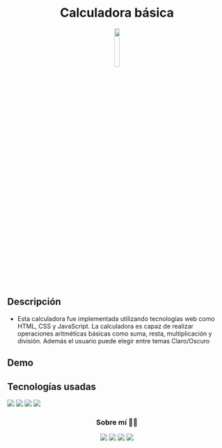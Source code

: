 <h1 align="center">Calculadora básica</h1>
<div align="center">
  <a><img src="https://img.shields.io/badge/Estado%3A-Terminado-success" width="15%"></a>
</div>

<h2>Descripción</h2>

- Esta calculadora fue implementada utilizando tecnologías web como HTML, CSS y JavaScript. La calculadora es capaz de realizar operaciones aritméticas básicas como suma, resta, multiplicación y división. Además el usuario puede elegir entre temas Claro/Oscuro

<h2>Demo</h2>
<h2>Tecnologías usadas</h2>

<img src="https://img.shields.io/badge/HTML5-E34F26?style=for-the-badge&logo=html5&logoColor=white">&nbsp;<img src="https://img.shields.io/badge/CSS3-1572B6?style=for-the-badge&logo=css3&logoColor=white">&nbsp;<img src="https://img.shields.io/badge/JavaScript-323330?style=for-the-badge&logo=javascript&logoColor=F7DF1E">&nbsp;<img src="https://img.shields.io/badge/React-20232A?style=for-the-badge&logo=react&logoColor=61DAFB">

<h3 align="center">Sobre mí 👨‍💻</h3>
<p align="center"><a href="https://www.facebook.com/D4vc198/"><img src="https://img.shields.io/badge/Facebook-1877F2?style=for-the-badge&logo=facebook&logoColor=white"></a>&nbsp;<a href="https://www.linkedin.com/in/diego-a-valdez-a4405a213/"><img src="https://img.shields.io/badge/LinkedIn-0077B5?style=for-the-badge&logo=linkedin&logoColor=white"></a>&nbsp;<a href="https://github.com/d4vc-198"><img src="https://img.shields.io/badge/GitHub-100000?style=for-the-badge&logo=github&logoColor=white"></a>&nbsp;<a href="https://play.google.com/store/apps/developer?id=Diego+A.+Valdez&hl=es_MX"><img src="https://img.shields.io/badge/Google_Play-414141?style=for-the-badge&logo=google-play&logoColor=white"></a>
</p>
